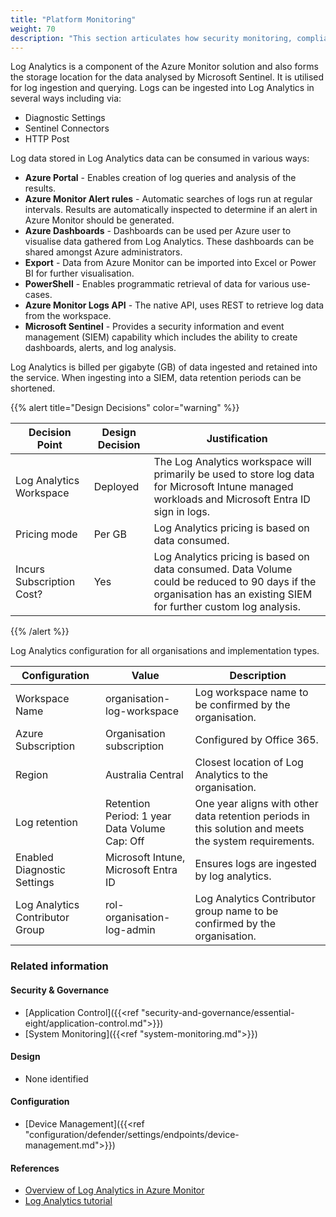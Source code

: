 ```yaml
---
title: "Platform Monitoring"
weight: 70
description: "This section articulates how security monitoring, compliance, threat detection and response from Hosted Services, Web Services, Platform Data and Identity and Endpoints come together in a centralised cloud security solution for platform security operations for system(s) built using ASD's Blueprint for Secure Cloud."
---
```


Log Analytics is a component of the Azure Monitor solution and also forms the storage location for the data analysed by Microsoft Sentinel. It is utilised for log ingestion and querying. Logs can be ingested into Log Analytics in several ways including via:

* Diagnostic Settings
* Sentinel Connectors
* HTTP Post

Log data stored in Log Analytics data can be consumed in various ways:

* **Azure Portal** - Enables creation of log queries and analysis of the results.
* **Azure Monitor Alert rules** - Automatic searches of logs run at regular intervals. Results are automatically inspected to determine if an alert in Azure Monitor should be generated.
* **Azure Dashboards** - Dashboards can be used per Azure user to visualise data gathered from Log Analytics. These dashboards can be shared amongst Azure administrators.
* **Export** - Data from Azure Monitor can be imported into Excel or Power BI for further visualisation.
* **PowerShell** - Enables programmatic retrieval of data for various use-cases.
* **Azure Monitor Logs API** - The native API, uses REST to retrieve log data from the workspace.
* **Microsoft Sentinel** - Provides a security information and event management (SIEM) capability which includes the ability to create dashboards, alerts, and log analysis.

Log Analytics is billed per gigabyte (GB) of data ingested and retained into the service. When ingesting into a SIEM, data retention periods can be shortened.

{{% alert title="Design Decisions" color="warning" %}}

| Decision Point            | Design Decision | Justification                                                                                                                                                      |
|---------------------------|-----------------|--------------------------------------------------------------------------------------------------------------------------------------------------------------------|
| Log Analytics Workspace   | Deployed        | The Log Analytics workspace will primarily be used to store log data for Microsoft Intune managed workloads and Microsoft Entra ID sign in logs.                   |
| Pricing mode              | Per GB          | Log Analytics pricing is based on data consumed.                                                                                                                   |
| Incurs Subscription Cost? | Yes             | Log Analytics pricing is based on data consumed. Data Volume could be reduced to 90 days if the organisation has an existing SIEM for further custom log analysis. |

{{% /alert %}}

Log Analytics configuration for all organisations and implementation types.

| Configuration                   | Value                                            | Description                                                                                           |
|---------------------------------|--------------------------------------------------|-------------------------------------------------------------------------------------------------------|
| Workspace Name                  | organisation-log-workspace                       | Log workspace name to be confirmed by the organisation.                                               |
| Azure Subscription              | Organisation subscription                        | Configured by Office 365.                                                                             |
| Region                          | Australia Central                                | Closest location of Log Analytics to the organisation.                                                |
| Log retention                   | Retention Period: 1 year<br>Data Volume Cap: Off | One year aligns with other data retention periods in this solution and meets the system requirements. |
| Enabled Diagnostic Settings     | Microsoft Intune, Microsoft Entra ID             | Ensures logs are ingested by log analytics.                                                           |
| Log Analytics Contributor Group | rol-organisation-log-admin                       | Log Analytics Contributor group name to be confirmed by the organisation.                             |

### Related information

#### Security & Governance

* [Application Control]({{<ref "security-and-governance/essential-eight/application-control.md">}})
* [System Monitoring]({{<ref "system-monitoring.md">}})

#### Design

* None identified

#### Configuration

* [Device Management]({{<ref "configuration/defender/settings/endpoints/device-management.md">}})

#### References

* [Overview of Log Analytics in Azure Monitor](https://learn.microsoft.com/azure/azure-monitor/logs/log-analytics-overview)
* [Log Analytics tutorial](https://learn.microsoft.com/azure/azure-monitor/logs/log-analytics-tutorial)
